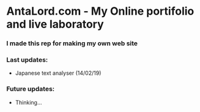 # AntaLord.com - My Online portifolio and live laboratory
### I made this rep for making my own web site

### Last updates:

- Japanese text analyser (14/02/19)

### Future updates:

- Thinking...

